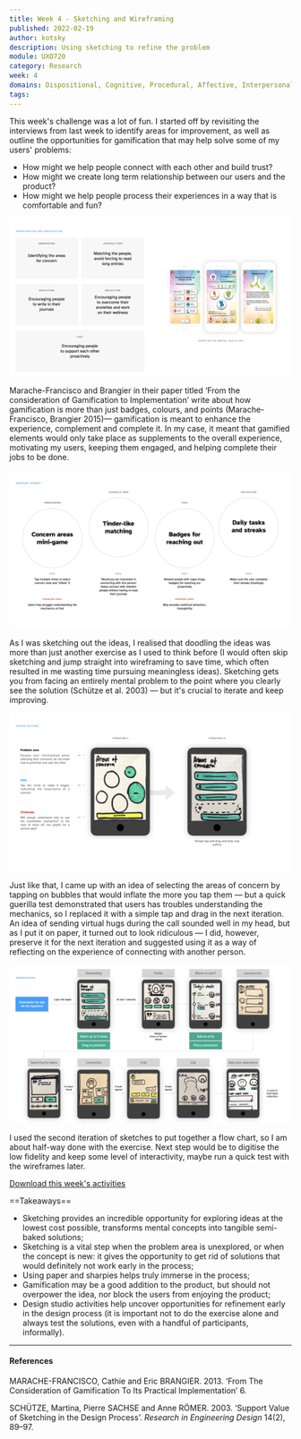 ```yaml
---
title: Week 4 - Sketching and Wireframing
published: 2022-02-19
author: kotsky
description: Using sketching to refine the problem
module: UXO720
category: Research
week: 4
domains: Dispositional, Cognitive, Procedural, Affective, Interpersonal
tags: 
---
```


This week's challenge was a lot of fun. I started off by revisiting the interviews from last week to identify areas for improvement, as well as outline the opportunities for gamification that may help solve some of my users' problems:

- How might we help people connect with each other and build trust?
- How might we create long term relationship between our users and the product?
- How might we help people process their experiences in a way that is comfortable and fun?

![Exploring the opportunities for gamification](./img/02/04-01.jpeg)

Marache-Francisco and Brangier in their paper titled ‘From the consideration of Gamification to Implementation’ write about how gamification is more than just badges, colours, and points (Marache-Francisco, Brangier 2015)— gamification is meant to enhance the experience, complement and complete it. In my case, it meant that gamified elements would only take place as supplements to the overall experience, motivating my users, keeping them engaged, and helping complete their jobs to be done.

![Refining the ideas](./img/02/04-02.jpeg)

As I was sketching out the ideas, I realised that doodling the ideas was more than just another exercise as I used to think before (I would often skip sketching and jump straight into wireframing to save time, which often resulted in me wasting time pursuing meaningless ideas). Sketching gets you from facing an entirely mental problem to the point where you clearly see the solution (Schütze et al. 2003) — but it's crucial to iterate and keep improving.

![Refining the sketches](./img/02/04-021.jpeg)

Just like that, I came up with an idea of selecting the areas of concern by tapping on bubbles that would inflate the more you tap them — but a quick guerilla test demonstrated that users has troubles understanding the mechanics, so I replaced it with a simple tap and drag in the next iteration. An idea of sending virtual hugs during the call sounded well in my head, but as I put it on paper, it turned out to look ridiculous — I did, however, preserve it for the next iteration and suggested using it as a way of reflecting on the experience of connecting with another person.

![Putting together a journey map](./img/02/04-03.jpeg)

I used the second iteration of sketches to put together a flow chart, so I am about half-way done with the exercise. Next step would be to digitise the low fidelity and keep some level of interactivity, maybe run a quick test with the wireframes later.

[Download this week's activities](./img/02/04.pdf)

==Takeaways==
- Sketching provides an incredible opportunity for exploring ideas at the lowest cost possible, transforms mental concepts into tangible semi-baked solutions;
- Sketching is a vital step when the problem area is unexplored, or when the concept is new: it gives the opportunity to get rid of solutions that would definitely not work early in the process;
- Using paper and sharpies helps truly immerse in the process;
- Gamification may be a good addition to the product, but should not overpower the idea, nor block the users from enjoying the product;
- Design studio activities help uncover opportunities for refinement early in the design process (it is important not to do the exercise alone and always test the solutions, even with a handful of participants, informally).

---

#### References

MARACHE-FRANCISCO, Cathie and Eric BRANGIER. 2013. ‘From The Consideration of Gamification To Its Practical Implementation’ 6.

SCHÜTZE, Martina, Pierre SACHSE and Anne RÖMER. 2003. ‘Support Value of Sketching in the Design Process’. _Research in Engineering Design_ 14(2), 89–97.
